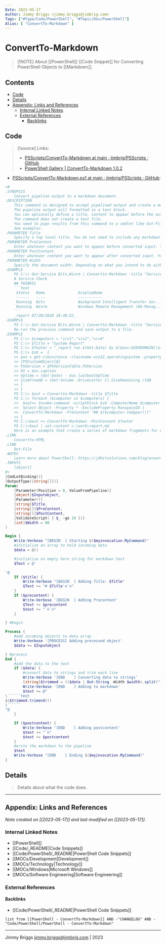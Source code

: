 ```yaml
---
Date: 2023-05-17
Author: Jimmy Briggs <jimmy.briggs@jimbrig.com>
Tags: ["#Type/Code/PowerShell", "#Topic/Dev/PowerShell"]
Alias: [ "ConvertTo-Markdown" ]
---
```


# ConvertTo-Markdown

> [!NOTE] About
> [[PowerShell]] [[Code Snippet]] for Converting PowerShell Objects to [[Markdown]].

## Contents

- [Code](#code)
- [Details](#details)
- [Appendix: Links and References](#appendix-links-and-references)
	- [Internal Linked Notes](#internal-linked-notes)
	- [External References](#external-references)
		- [Backlinks](#backlinks)


## Code

> [!source] Links:
> - [PSScripts/ConvertTo-Markdown at main · jimbrig/PSScripts · GitHub](https://github.com/jimbrig/PSScripts/tree/main/ConvertTo-Markdown)
> - [PowerShell Gallery | ConvertTo-Markdown 1.0.2](https://www.powershellgallery.com/packages/ConvertTo-Markdown/1.0.2)

- [PSScripts/ConvertTo-Markdown.ps1 at main · jimbrig/PSScripts · GitHub](https://github.com/jimbrig/PSScripts/blob/main/ConvertTo-Markdown/ConvertTo-Markdown.ps1):

```powershell
<#
.SYNOPSIS
    Convert pipeline output to a markdown document.
.DESCRIPTION
    This command is designed to accept pipelined output and create a markdown document. 
    The pipeline output will formatted as a text block. 
    You can optionally define a title, content to appear before the output and content to appear after the output.
    The command does not create a text file. 
    You need to pipe results from this command to a cmdlet like Out-File or Set-Content. 
    See examples.
.PARAMETER Title
    Specify a top level title. You do not need to include any markdown.
.PARAMETER PreContent
    Enter whatever content you want to appear before converted input. You can use whatever markdown you wish.
.PARAMETER PostContent
    Enter whatever content you want to appear after converted input. You can use whatever markdown you wish.
.PARAMETER Width
    Specify the document width. Depending on what you intend to do with the markdown from this command you may want to adjust this value.
.EXAMPLE
    PS C:\> Get-Service Bits,Winrm | Convertto-Markdown -title "Service Check" -precontent "## $($env:computername)" -postcontent "_report $(Get-Date)_" 
    # Service Check
    ## THINK51
    ```text
     Status   Name               DisplayName
     ------   ----               -----------
     Running  Bits               Background Intelligent Transfer Ser...
     Running  Winrm              Windows Remote Management (WS-Manag...
    ```
    _report 07/20/2018 18:40:52_
.EXAMPLE
    PS C:\> Get-Service Bits,Winrm | Convertto-Markdown -title "Service Check" -precontent "## $($env:computername)" -postcontent "_report $(Get-Date)_" | Out-File c:\work\svc.md
    Re-run the previous command and save output to a file.
.EXAMPLE
    PS C:\> $computers = "srv1","srv2","srv4"
    PS C:\> $Title = "System Report"
    PS C:\> $footer = "_report run $(Get-Date) by $($env:USERDOMAIN)\$($env:USERNAME)_"
    PS C:\> $sb =  {
    >> $os = get-ciminstance -classname win32_operatingsystem -property caption,lastbootUptime
    >> [PSCustomObject]@{
    >> PSVersion = $PSVersionTable.PSVersion
    >> OS = $os.caption
    >> Uptime = (Get-Date) - $os.lastbootUpTime
    >> SizeFreeGB = (Get-Volume -DriveLetter C).SizeRemaining /1GB
    >> }
    >> }
    PS C:\> $out = Convertto-Markdown -title $Title
    PS C:\> foreach ($computer in $computers) {
    >>  $out+= Invoke-command -scriptblock $sb -ComputerName $computer -HideComputerName |
    >>  Select-Object -Property * -ExcludeProperty RunspaceID |
    >>  ConvertTo-Markdown -PreContent "## $($computer.toUpper())"
    >> }
    PS C:\>$out += ConvertTo-Markdown -PostContent $footer
    PS C:\>$out | set-content c:\work\report.md
    Here is an example that create a series of markdown fragments for each computer and at the end creates a markdown document.
.LINK
    Convertto-HTML
.LINK
    Out-File
.NOTES
    Learn more about PowerShell: https://jdhitsolutions.com/blog/essential-powershell-resources/
.INPUTS
    [object]
#>
[CmdLetBinding()]
[OutputType([string[]])]
Param(
    [Parameter(Position = 0, ValueFromPipeline)]
    [object]$Inputobject,
    [Parameter()]
    [string]$Title,
    [string[]]$PreContent,
    [string[]]$PostContent,
    [ValidateScript( { $_ -ge 10 })]
    [int]$Width = 80
)

Begin {
    Write-Verbose "[BEGIN  ] Starting $($myinvocation.MyCommand)"
    #initialize an array to hold incoming data
    $data = @()

    #initialize an empty here string for markdown text
    $Text = @'

'@
    If ($title) {
        Write-Verbose "[BEGIN  ] Adding Title: $Title"
        $Text += "# $Title`n`n"
    }
    If ($precontent) {
        Write-Verbose '[BEGIN  ] Adding Precontent'
        $Text += $precontent
        $text += "`n`n"
    }

} #begin

Process {
    #add incoming objects to data array
    Write-Verbose '[PROCESS] Adding processed object'
    $data += $Inputobject

} #process
End {
    #add the data to the text
    if ($data) {
        #convert data to strings and trim each line
        Write-Verbose '[END    ] Converting data to strings'
        [string]$trimmed = (($data | Out-String -Width $width).split("`n")).ForEach( { "$($_.trimend())`n" })
        Write-Verbose '[END    ] Adding to markdown'
        $text += @"
\``````text
$($trimmed.trimend())
\``````
"@
    }

    If ($postcontent) {
        Write-Verbose '[END    ] Adding postcontent'
        $text += "`n"
        $text += $postcontent
    }
    #write the markdown to the pipeline
    $text
    Write-Verbose "[END    ] Ending $($myinvocation.MyCommand)"
}
```

## Details

> Details about what the code does.


***

## Appendix: Links and References

*Note created on [[2023-05-17]] and last modified on [[2023-05-17]].*

### Internal Linked Notes

- [[PowerShell]]
- [[Code/_README|Code Snippets]]
- [[Code/PowerShell/_README|PowerShell Code Snippets]]
- [[MOCs/Development|Development]]
- [[MOCs/Technology|Technology]]
- [[MOCs/Windows|Microsoft Windows]]
- [[MOCs/Software Engineering|Software Engineering]]

### External References

#### Backlinks

- [[Code/PowerShell/_README|PowerShell Code Snippets]]

```dataview
list from [[PowerShell - ConvertTo-Markdown]] AND -"CHANGELOG" AND -"Code/PowerShell/PowerShell - ConvertTo-Markdown"
```


***

Jimmy Briggs <jimmy.briggs@jimbrig.com> | 2023

